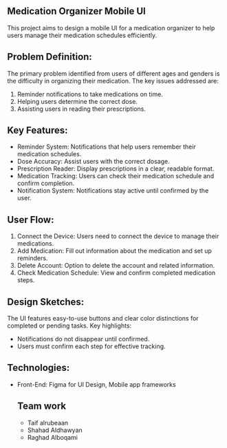  Medication Organizer Mobile UI
 --------------------------------------

This project aims to design a mobile UI for a medication organizer to help users manage their medication schedules efficiently.

## Problem Definition:
The primary problem identified from users of different ages and genders is the difficulty in organizing their medication. The key issues addressed are:
1. Reminder notifications to take medications on time.
2. Helping users determine the correct dose.
3. Assisting users in reading their prescriptions.

## Key Features:
- Reminder System: Notifications that help users remember their medication schedules.
- Dose Accuracy: Assist users with the correct dosage.
- Prescription Reader: Display prescriptions in a clear, readable format.
- Medication Tracking: Users can check their medication schedule and confirm completion.
- Notification System: Notifications stay active until confirmed by the user.

## User Flow:
1. Connect the Device: Users need to connect the device to manage their medications.
2. Add Medication: Fill out information about the medication and set up reminders.
3. Delete Account: Option to delete the account and related information.
4. Check Medication Schedule: View and confirm completed medication steps.

Design Sketches:
-------------------
The UI features easy-to-use buttons and clear color distinctions for completed or pending tasks. Key highlights:
- Notifications do not disappear until confirmed.
- Users must confirm each step for effective tracking.

## Technologies:
- Front-End: Figma for UI Design, Mobile app frameworks

  Team work
  -----------
  - Taif alrubeaan
  - Shahad Aldhawyan
  - Raghad Alboqami



